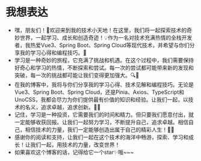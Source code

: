 # 我想表达
- 嘿，朋友们！👋欢迎来到我的技术小天地！在这里，我们将一起探索技术的奇妙世界，一起学习、成长和创造奇迹！💡作为一名对技术充满热情的全栈开发者，我热爱Vue3、Spring Boot、Spring Cloud等现代技术，并希望与你们分享我的学习心得和编程技巧。🚀
- 学习是一种奇妙的旅程，它充满了挑战和机遇。在这个过程中，我们需要保持好奇心和学习的热情，不断探索和尝试。每一次的尝试都可能带来新的发现和突破，每一次的挑战都可能让我们变得更加强大。🔍💪
- 在我的博客中，我将与你们分享我的学习心得、技术见解和编程技巧。无论是Vue3、Spring Boot、Spring Cloud，还是Pinia、Axios、TypeScript和UnoCSS，我都会尽力为你们提供最有价值的知识和经验。让我们一起，以技术的名义，追求卓越，追求创新。🌟🚀
- 记住，学习是一种投资，它需要我们的时间和精力。但只要我们愿意付出，就一定能够收获回报。让我们一起努力学习，不断提升自己，追求卓越。相信自己，相信技术的力量，我们一定能够创造出属于自己的精彩人生！🎉🚀
- 感谢你的阅读和支持，让我们一起在这个技术的海洋中畅游，探索、学习和成长！让我们一起，用技术的力量，改变世界！
- 如果喜欢这个博客的话，记得给它一个star✨哦~~~

